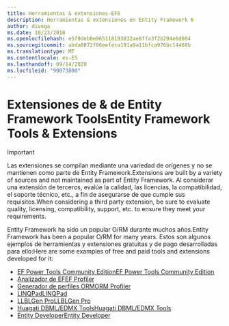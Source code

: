 ```yaml
---
title: Herramientas & extensiones-EF6
description: Herramientas & extensiones en Entity Framework 6
author: divega
ms.date: 10/23/2016
ms.openlocfilehash: e5f9deb0e965118193832ae8ffa3f2b294e6d604
ms.sourcegitcommit: abda0872f86eefeca191a9a11bfca976bc14468b
ms.translationtype: MT
ms.contentlocale: es-ES
ms.lasthandoff: 09/14/2020
ms.locfileid: "90073800"
---
```

# <a name="entity-framework-tools--extensions"></a><span data-ttu-id="78315-103">Extensiones de & de Entity Framework Tools</span><span class="sxs-lookup"><span data-stu-id="78315-103">Entity Framework Tools & Extensions</span></span>
> [!IMPORTANT]  
> <span data-ttu-id="78315-104">Las extensiones se compilan mediante una variedad de orígenes y no se mantienen como parte de Entity Framework.</span><span class="sxs-lookup"><span data-stu-id="78315-104">Extensions are built by a variety of sources and not maintained as part of Entity Framework.</span></span> <span data-ttu-id="78315-105">Al considerar una extensión de terceros, evalúe la calidad, las licencias, la compatibilidad, el soporte técnico, etc., a fin de asegurarse de que cumple sus requisitos.</span><span class="sxs-lookup"><span data-stu-id="78315-105">When considering a third party extension, be sure to evaluate quality, licensing, compatibility, support, etc. to ensure they meet your requirements.</span></span>

<span data-ttu-id="78315-106">Entity Framework ha sido un popular O/RM durante muchos años.</span><span class="sxs-lookup"><span data-stu-id="78315-106">Entity Framework has been a popular O/RM for many years.</span></span> <span data-ttu-id="78315-107">Estos son algunos ejemplos de herramientas y extensiones gratuitas y de pago desarrolladas para ello:</span><span class="sxs-lookup"><span data-stu-id="78315-107">Here are some examples of free and paid tools and extensions developed for it:</span></span>    

- [<span data-ttu-id="78315-108">EF Power Tools Community Edition</span><span class="sxs-lookup"><span data-stu-id="78315-108">EF Power Tools Community Edition</span></span>](https://marketplace.visualstudio.com/items?itemName=ErikEJ.EntityFramework6PowerToolsCommunityEdition)
- [<span data-ttu-id="78315-109">Analizador de EF</span><span class="sxs-lookup"><span data-stu-id="78315-109">EF Profiler</span></span>](https://efprof.com)  
- [<span data-ttu-id="78315-110">Generador de perfiles ORM</span><span class="sxs-lookup"><span data-stu-id="78315-110">ORM Profiler</span></span>](https://www.ormprofiler.com)  
- [<span data-ttu-id="78315-111">LINQPad</span><span class="sxs-lookup"><span data-stu-id="78315-111">LINQPad</span></span>](https://www.linqpad.net)  
- [<span data-ttu-id="78315-112">LLBLGen Pro</span><span class="sxs-lookup"><span data-stu-id="78315-112">LLBLGen Pro</span></span>](https://www.llblgen.com)  
- [<span data-ttu-id="78315-113">Huagati DBML/EDMX Tools</span><span class="sxs-lookup"><span data-stu-id="78315-113">Huagati DBML/EDMX Tools</span></span>](https://www.huagati.com/dbmltools)  
- [<span data-ttu-id="78315-114">Entity Developer</span><span class="sxs-lookup"><span data-stu-id="78315-114">Entity Developer</span></span>](https://www.devart.com/entitydeveloper)  
